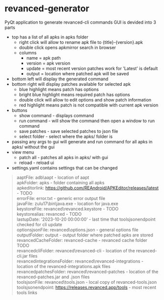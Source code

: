 # revanced-generator
PyQt application to generate revanced-cli commands
GUI is devided into 3 parts
- top has a list of all apks in apks folder
  - right click will allow to rename apk file to {title}-{version}.apk
  - double click opens apkmirror search in browser
  - columns
    - name = apk path
    - version = apk version
    - update = most recent version patches work for 'Latest' is default
    - output = location where patched apk will be saved
- bottom left will display the generated command
- bottom right will display patches available for selected apk 
  - blue highlight means patch has options<br/>
  - bright blue highlight means required patch has options
  - double click will allow to edit options and show patch information<br/>
  - red highlight means patch is not compatible with current apk version<br/>
- buttons
  - show command - displays command
  - run command - will show the command then open a window to run command
  - save patches - save selected patches to json file
  - select folder - select where the apks/ folder is
- passing any args to gui will generate and run command for all apks in apks/ without the gui
- view menu
  - patch all - patches all apks in apks/ with gui
  - reload - reload ui
- settings.yaml contains settings that can be changed
> aaptFile: adb\aapt - location of aapt  
apkFolder: apks - folder containing all apks  
apkeditorlink: https://github.com/REAndroid/APKEditor/releases/latest - TODO  
errorFile: error.txt - generic error output file  
javaFile: zulu17\bin\java.exe - location for java.exe  
keystoreFile: revanced\revanced.keystore - TODO  
keystorealias: revanced - TODO  
lastupDate: '2023-10-20 00:00:00' - last time that toolsjsonendpoint checked for cli update  
optionsjsonFile: revanced\options.json - general options file  
outputFolder: output - output folder where patched apks are stored  
revancedCacheFolder: revanced-cache - revanced cache folder TODO  
revancedcliFolder: revanced\revanced-cli - location of the revanced-cli.jar files  
revancedintegrationsFolder: revanced\revanced-integrations - location of the revanced-integrations.apk files  
revancedpatchesFolder: revanced\revanced-patches - location of the revanced-patches.jar and .json files  
toolsjsonFile: revanced\tools.json - local copy of revanced-tools.json  
toolsjsonendpoint: https://releases.revanced.app/tools - most recent tools links 


